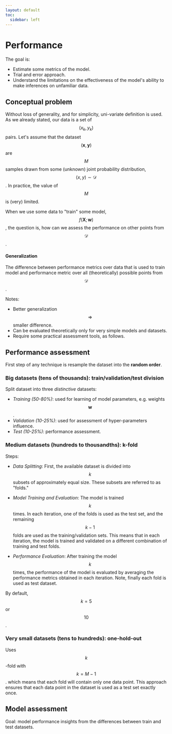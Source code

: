 ```yaml
---
layout: default
toc:
  sidebar: left
---
```


# Performance
The goal is:
-   Estimate some metrics of the model.
-   Trial and error approach.
-   Understand the limitations on the effectiveness of the model's
    ability to make inferences on unfamiliar data.

## Conceptual problem
Without loss of generality, and for simplicity, uni-variate definition
is used. As we already stated, our data is a set of $$(x_k,y_k)$$ pairs.
Let's assume that the dataset
$$(\mathbf{x},\mathbf{y})$$ are $$M$$ samples drawn
from some (unknown) joint probability distribution,
$$(x,y)\sim\mathcal{D}$$. In practice, the value of $$M$$ is (very) limited.

When we use some data to "train" some model,
$$f(\mathbf{X};\mathbf{w})$$, the question is, how
can we assess the performance on other points from $$\mathcal{D}$$.

#### Generalization
The difference between performance metrics over data
that is used to train model and performance metric over all
(theoretically) possible points from $$\mathcal{D}$$.

Notes:

-   Better generalization $$\Rightarrow$$ smaller difference.
-   Can be evaluated theoretically only for very simple models and
    datasets.
-   Require some practical assessment tools, as follows.

## Performance assessment
First step of any technique is resample the dataset into the **random
order**.

### Big datasets (tens of thousands): train/validation/test division
Split dataset into three *distinctive* datasets:
- *Training (50-80%)*: used for learning of model parameters, e.g. weights $$\mathbf{w}$$.
- *Validation (10-25%)*: used for assessment of hyper-parameters influence.
- *Test (10-25%)*: performance assessment.

### Medium datasets (hundreds to thousandths): k-fold
Steps:
- *Data Splitting*: First, the available dataset is divided into $$k$$
    subsets of approximately equal size. These subsets are  referred to as "folds."

- *Model Training and Evaluation*: The model is trained $$k$$ times. In each iteration, one of the folds is used as the test set, and the remaining $$k-1$$ folds are used as the training/validation sets. This means that in each iteration, the model is trained and validated on a different combination of training and test folds.

- *Performance Evaluation*: After training the model $$k$$ times, the performance of the model is evaluated by averaging the performance metrics obtained in each iteration. Note, finally each fold is used as test dataset.

By default, $$k=5$$ or $$10$$.

### Very small datasets (tens to hundreds): one-hold-out
Uses $$k$$-fold with $$k=M-1$$.  which means that each fold will contain only one data point. This approach ensures that each data point in the dataset is used as a test set exactly once.

## Model assessment
Goal: model performance insights from the differences between train and test datasets.